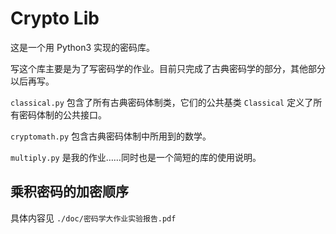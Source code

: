 # Crypto Lib

这是一个用 Python3 实现的密码库。

写这个库主要是为了写密码学的作业。目前只完成了古典密码学的部分，其他部分以后再写。

`classical.py` 包含了所有古典密码体制类，它们的公共基类 `Classical` 定义了所有密码体制的公共接口。

`cryptomath.py` 包含古典密码体制中所用到的数学。

`multiply.py` 是我的作业……同时也是一个简短的库的使用说明。

## 乘积密码的加密顺序

具体内容见 `./doc/密码学大作业实验报告.pdf`